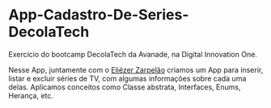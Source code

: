 # App-Cadastro-De-Series-DecolaTech

Exercício do bootcamp DecolaTech da Avanade, na Digital Innovation One.

Nesse App, juntamente com o <a href="https://github.com/elizarp">Eliézer Zarpelão</a> criamos um App para inserir, listar e excluir séries de TV, com algumas 
informações sobre cada uma delas. Aplicamos conceitos como Classe abstrata, Interfaces, Enums, Herança, etc.

